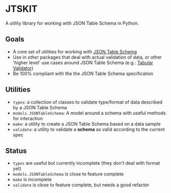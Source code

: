 # JTSKIT

A utility library for working with JSON Table Schema in Python.

## Goals

* A core set of utilities for working with [JSON Table Schema](http://dataprotocols.org/json-table-schema/)
* Use in *other* packages that deal with actual validation of data, or other 'higher level' use cases around JSON Table Schema (e.g.: [Tabular Validator](https://github.com/okfn/tabular-validator))
* Be 100% compliant with the the JSON Table Schema specification

## Utilities

* `types`: a collection of classes to validate type/format of data described by a JSON Table Schema
* `models.JSONTableSchema`: A model around a schema with useful methods for interaction
* `make`: a utility to create a JSON Table Schema based on a data sample
* `validate`: a utility to validate a **schema** as valid according to the current spec

## Status

* `types` are useful but currently incomplete (they don't deal with format yet)
* `models.JSONTableSchema` is close to feature complete
* `make` is incomplete
* `validate` is close to feature complete, but needs a good refactor
